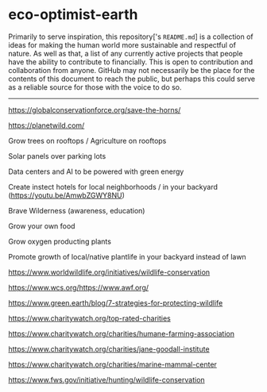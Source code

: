 # eco-optimist-earth
Primarily to serve inspiration, this repository['s `README.md`] is a collection of ideas for making the human world more sustainable and respectful of nature. As well as that, a list of any currently active projects that people have the ability to contribute to financially. This is open to contribution and collaboration from anyone. GitHub may not necessarily be the place for the contents of this document to reach the public, but perhaps this could serve as a reliable source for those with the voice to do so.

---

https://globalconservationforce.org/save-the-horns/

https://planetwild.com/

Grow trees on rooftops / Agriculture on rooftops

Solar panels over parking lots

Data centers and AI to be powered with green energy

Create instect hotels for local neighborhoods / in your backyard (https://youtu.be/AmwbZGWY8NU)

Brave Wilderness (awareness, education)

Grow your own food

Grow oxygen producting plants

Promote growth of local/native plantlife in your backyard instead of lawn

https://www.worldwildlife.org/initiatives/wildlife-conservation

https://www.wcs.org/https://www.awf.org/

https://www.green.earth/blog/7-strategies-for-protecting-wildlife

https://www.charitywatch.org/top-rated-charities

https://www.charitywatch.org/charities/humane-farming-association

https://www.charitywatch.org/charities/jane-goodall-institute

https://www.charitywatch.org/charities/marine-mammal-center

https://www.fws.gov/initiative/hunting/wildlife-conservation
